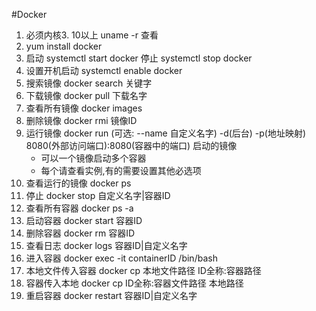 #Docker
1.  必须内核3. 10以上   uname -r 查看
2.  yum install docker
3.  启动  systemctl start docker     停止 systemctl stop docker
4. 设置开机启动 systemctl enable docker
5. 搜索镜像  docker search 关键字
6. 下载镜像  docker pull 下载名字
7. 查看所有镜像 docker images
8. 删除镜像 docker rmi 镜像ID
9. 运行镜像 docker run (可选: --name 自定义名字) -d(后台) -p(地址映射) 8080(外部访问端口):8080(容器中的端口) 启动的镜像  
    * 可以一个镜像启动多个容器
    * 每个请查看实例,有的需要设置其他必选项
10. 查看运行的镜像 docker ps
11. 停止 docker stop 自定义名字|容器ID
12. 查看所有容器 docker ps -a
13. 启动容器 docker start 容器ID
14. 删除容器 docker rm 容器ID
15. 查看日志 docker logs 容器ID|自定义名字
16. 进入容器 docker exec -it containerID /bin/bash
17. 本地文件传入容器 docker cp 本地文件路径 ID全称:容器路径
18. 容器传入本地 docker cp ID全称:容器文件路径 本地路径
19. 重启容器 docker restart 容器ID|自定义名字
